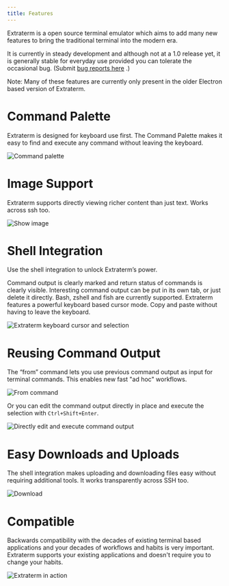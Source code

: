 ```yaml
---
title: Features
---
```

Extraterm is a open source terminal emulator which aims to add many new features to bring the traditional terminal into the modern era.

It is currently in steady development and although not at a 1.0 release yet, it is generally stable for everyday use provided you can tolerate the occasional bug. (Submit [bug reports here](https://github.com/sedwards2009/extraterm/issues) .)

Note: Many of these features are currently only present in the older Electron based version of Extraterm.


# Command Palette

Extraterm is designed for keyboard use first. The Command Palette makes it easy to find and execute any command without leaving the keyboard.

![Command palette](command_palette.png)


# Image Support

Extraterm supports directly viewing richer content than just text. Works across ssh too.

![Show image](show_image.png)


# Shell Integration

Use the shell integration to unlock Extraterm’s power.

Command output is clearly marked and return status of commands is clearly visible. Interesting command output can be put in its own tab, or just delete it directly. Bash, zshell and fish are currently supported. Extraterm features a powerful keyboard based cursor mode. Copy and paste without having to leave the keyboard.

![Extraterm keyboard cursor and selection](selection_mode2.gif)

# Reusing Command Output

The “from” command lets you use previous command output as input for terminal commands. This enables new fast "ad hoc" workflows.

![From command](from_command.gif)

Or you can edit the command output directly in place and execute the selection with `Ctrl+Shift+Enter`.

![Directly edit and execute command output](edit_direct.gif)


# Easy Downloads and Uploads

The shell integration makes uploading and downloading files easy without requiring additional tools. It works transparently across SSH too.

![Download](download.png)


# Compatible

Backwards compatibility with the decades of existing terminal based applications and your decades of workflows and habits is very important. Extraterm supports your existing applications and doesn't require you to change your habits.

![Extraterm in action](action2.gif)
